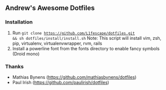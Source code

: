 ## Andrew's Awesome Dotfiles

### Installation
1. Run <code>git clone https://github.com/L1fescape/dotfiles.git && sh dotfiles/install/install.sh</code>
Note: This script will install vim, zsh, pip, virtualenv, virtualenvwrapper, rvm, rails
2. Install a powerline font from the fonts directory to enable fancy symbols (Droid mono)

### Thanks
* Mathias Bynens (https://github.com/mathiasbynens/dotfiles)
* Paul Irish (https://github.com/paulirish/dotfiles)
